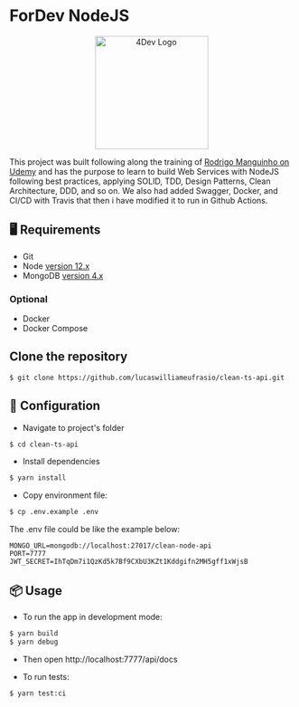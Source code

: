 # ForDev NodeJS

<div align="center">
<img width="200"
src="https://user-images.githubusercontent.com/34021576/106562432-0cdf3d80-6509-11eb-9004-556737c3cdb3.png" alt="4Dev Logo"
    />
</div>

This project was built following along the training of [Rodrigo Manguinho on Udemy](https://www.udemy.com/course/tdd-com-mango/) and has the purpose to learn to build Web Services with NodeJS following best practices, applying SOLID, TDD, Design Patterns, Clean Architecture, DDD, and so on. We also had added Swagger, Docker, and CI/CD with Travis that then i have modified it to run in Github Actions.

<h2 id="requirements">🖥 Requirements </h2>

- Git
- Node [version 12.x](https://nodejs.org/en/download/releases/)
- MongoDB [version 4.x](https://docs.mongodb.com/manual/installation/)

### Optional
- Docker
- Docker Compose


## Clone the repository

``` bash
$ git clone https://github.com/lucaswilliameufrasio/clean-ts-api.git
```

## 🔨 Configuration

- Navigate to project's folder

``` bash
$ cd clean-ts-api
```

- Install dependencies

``` bash
$ yarn install
```

- Copy environment file:


``` bash
$ cp .env.example .env
```

The .env file could be like the example below:

```
MONGO_URL=mongodb://localhost:27017/clean-node-api
PORT=7777
JWT_SECRET=IhTqDm7i1QzKd5k7Bf9CXbU3KZt1Kddgifn2MH5gff1xWjsB
```



<h2 id="usage">📦 Usage</h2>

- To run the app in development mode:

``` bash
$ yarn build
$ yarn debug
```

- Then open http://localhost:7777/api/docs

- To run tests:

``` bash
$ yarn test:ci
```



